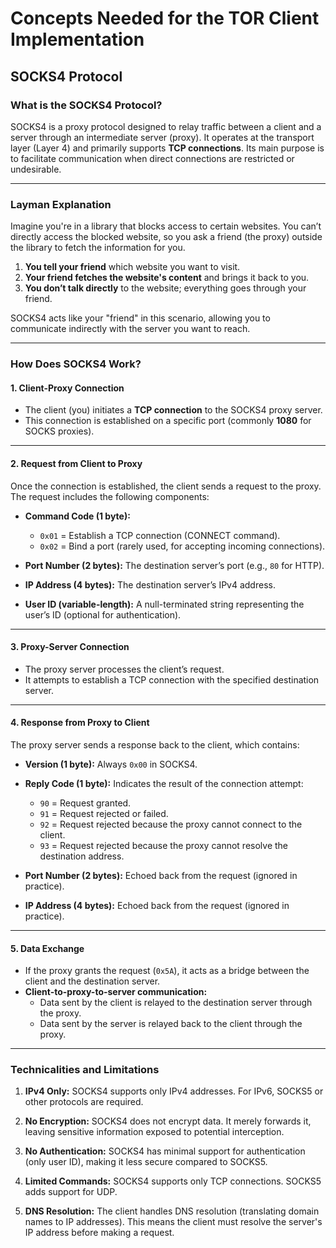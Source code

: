 # Concepts Needed for the TOR Client Implementation

## SOCKS4 Protocol

### What is the SOCKS4 Protocol?

SOCKS4 is a proxy protocol designed to relay traffic between a client and a server through an intermediate server (proxy). It operates at the transport layer (Layer 4) and primarily supports **TCP connections**. Its main purpose is to facilitate communication when direct connections are restricted or undesirable.

---

### Layman Explanation

Imagine you're in a library that blocks access to certain websites. You can’t directly access the blocked website, so you ask a friend (the proxy) outside the library to fetch the information for you.

1. **You tell your friend** which website you want to visit.
2. **Your friend fetches the website's content** and brings it back to you.
3. **You don’t talk directly** to the website; everything goes through your friend.

SOCKS4 acts like your "friend" in this scenario, allowing you to communicate indirectly with the server you want to reach.

---

### How Does SOCKS4 Work?

#### 1. **Client-Proxy Connection**

- The client (you) initiates a **TCP connection** to the SOCKS4 proxy server.
- This connection is established on a specific port (commonly **1080** for SOCKS proxies).

---

#### 2. **Request from Client to Proxy**

Once the connection is established, the client sends a request to the proxy. The request includes the following components:

- **Command Code (1 byte):**
  - `0x01` = Establish a TCP connection (CONNECT command).
  - `0x02` = Bind a port (rarely used, for accepting incoming connections).
- **Port Number (2 bytes):** The destination server’s port (e.g., `80` for HTTP).

- **IP Address (4 bytes):** The destination server’s IPv4 address.

- **User ID (variable-length):** A null-terminated string representing the user’s ID (optional for authentication).

---

#### 3. **Proxy-Server Connection**

- The proxy server processes the client’s request.
- It attempts to establish a TCP connection with the specified destination server.

---

#### 4. **Response from Proxy to Client**

The proxy server sends a response back to the client, which contains:

- **Version (1 byte):** Always `0x00` in SOCKS4.
- **Reply Code (1 byte):** Indicates the result of the connection attempt:

  - `90` = Request granted.
  - `91` = Request rejected or failed.
  - `92` = Request rejected because the proxy cannot connect to the client.
  - `93` = Request rejected because the proxy cannot resolve the destination address.

- **Port Number (2 bytes):** Echoed back from the request (ignored in practice).
- **IP Address (4 bytes):** Echoed back from the request (ignored in practice).

---

#### 5. **Data Exchange**

- If the proxy grants the request (`0x5A`), it acts as a bridge between the client and the destination server.
- **Client-to-proxy-to-server communication:**
  - Data sent by the client is relayed to the destination server through the proxy.
  - Data sent by the server is relayed back to the client through the proxy.

---

### Technicalities and Limitations

1. **IPv4 Only:** SOCKS4 supports only IPv4 addresses. For IPv6, SOCKS5 or other protocols are required.

2. **No Encryption:** SOCKS4 does not encrypt data. It merely forwards it, leaving sensitive information exposed to potential interception.

3. **No Authentication:** SOCKS4 has minimal support for authentication (only user ID), making it less secure compared to SOCKS5.

4. **Limited Commands:** SOCKS4 supports only TCP connections. SOCKS5 adds support for UDP.

5. **DNS Resolution:** The client handles DNS resolution (translating domain names to IP addresses). This means the client must resolve the server's IP address before making a request.
